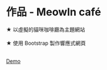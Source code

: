 # 作品 - MeowIn café

★ 以虛擬的貓咪咖啡廳為主題網站<br><br>
★ 使用 Bootstrap 製作響應式網頁<br><br>

<a href="https://coco-works-meowin.netlify.app">Demo</a>
